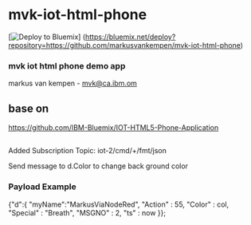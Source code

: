 # mvk-iot-html-phone

[![Deploy to Bluemix](https://bluemix.net/deploy/button.png)]
(https://bluemix.net/deploy?repository=https://github.com/markusvankempen/mvk-iot-html-phone)
### mvk iot html phone demo app
markus van kempen - mvk@ca.ibm.om

## base  on
https://github.com/IBM-Bluemix/IOT-HTML5-Phone-Application
##

Added Subscription Topic: iot-2/cmd/+/fmt/json

Send message to d.Color to change back ground color

### Payload Example
{"d":{
    "myName":"MarkusViaNodeRed",
    "Action" : 55,
    "Color" : col,
    "Special"  : "Breath",
    "MSGNO" : 2,
    "ts" : now
    }};
